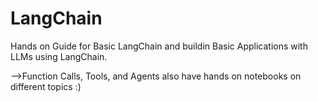 # LangChain
Hands on Guide for Basic LangChain and buildin Basic Applications with LLMs using LangChain.

-->Function Calls, Tools, and Agents also have hands on notebooks on different topics :)
